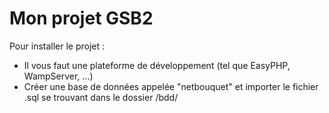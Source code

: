 # Mon projet GSB2
Pour installer le projet :

- Il vous faut une plateforme de développement (tel que EasyPHP, WampServer, ...)
- Créer une base de données appelée "netbouquet" et importer le fichier .sql se trouvant dans le dossier /bdd/
